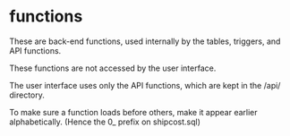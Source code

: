 # functions

These are back-end functions, used internally by the tables, triggers, and API functions.

These functions are not accessed by the user interface.

The user interface uses only the API functions, which are kept in the /api/ directory.

To make sure a function loads before others, make it appear earlier alphabetically.
(Hence the 0_ prefix on shipcost.sql)
